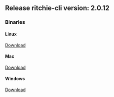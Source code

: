 ## Release ritchie-cli version: 2.0.12

### Binaries

#### Linux
[Download](http://ritchie-cli-bucket234376412767550.s3-website-sa-east-1.amazonaws.com/2.0.12/linux/rit)

#### Mac
[Download](http://ritchie-cli-bucket234376412767550.s3-website-sa-east-1.amazonaws.com/2.0.12/mac/rit)

#### Windows
[Download](http://ritchie-cli-bucket234376412767550.s3-website-sa-east-1.amazonaws.com/2.0.12/windows/rit.exe)